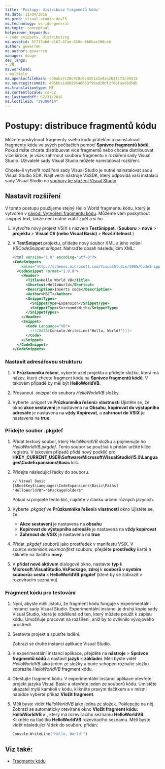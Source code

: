 ```yaml
---
title: 'Postupy: distribuce fragmentů kódu'
ms.date: 11/04/2016
ms.prod: visual-studio-dev15
ms.technology: vs-ide-general
ms.topic: conceptual
helpviewer_keywords:
- code snippets, distributing
ms.assetid: 5f717abd-e167-47ae-818c-6b0bae100ceb
author: gewarren
ms.author: gewarren
manager: douge
dev_langs:
- VB
ms.workload:
- multiple
ms.openlocfilehash: cd6aba7c20c920c0c4351a1e9aa263fc73cd4415
ms.sourcegitcommit: 495bba1d8029646653f99ad20df2f80faad8d58b
ms.translationtype: MT
ms.contentlocale: cs-CZ
ms.lasthandoff: 07/31/2018
ms.locfileid: "39380414"
---
```

# <a name="how-to-distribute-code-snippets"></a>Postupy: distribuce fragmentů kódu

Můžete poskytnout fragmenty svého kódu přátelům a nainstalovat fragmenty kódu ve svých počítačích pomocí **Správce fragmentů kódů**. Pokud máte chcete distribuovat více fragmentů nebo chcete distribuovat více široce, je však zahrnout souboru fragmentu v rozšíření sady Visual Studio. Uživatelé sady Visual Studio můžete nainstalovat rozšíření.

Chcete-li vytvořit rozšíření sady Visual Studio je nutné nainstalovat sadu Visual Studio SDK. Najít verzi nástroje VSSDK, který odpovídá vaší instalaci sady Visual Studio na [soubory ke stažení Visual Studio](https://visualstudio.microsoft.com/downloads/?utm_medium=microsoft&utm_source=docs.microsoft.com&utm_campaign=button+cta&utm_content=download+vs2017).

## <a name="set-up-the-extension"></a>Nastavit rozšíření

V tomto postupu použijeme stejný Hello World fragmentu kódu, který je vytvořen v [návod: Vytvoření fragmentu kódu](../ide/walkthrough-creating-a-code-snippet.md). Můžeme vám poskytnout *.snippet* text, takže není nutné vrátit zpět a si ho.

1. Vytvořte nový projekt VSIX s názvem **TestSnippet**. (**Souboru** > **nové** > **projektu** > **Visual C# (nebo Visual Basic)**  >  **Rozšiřitelnost**.)

2. V **TestSnippet** projektu, přidejte nový soubor XML a jeho volání *VBCodeSnippet.snippet*. Nahraďte obsah následujícím XML:

    ```xml
    <?xml version="1.0" encoding="utf-8"?>
    <CodeSnippets
        xmlns="http://schemas.microsoft.com/VisualStudio/2005/CodeSnippet">
      <CodeSnippet Format="1.0.0">
        <Header>
          <Title>Hello World VB</Title>
          <Shortcut>HelloWorld</Shortcut>
          <Description>Inserts code</Description>
          <Author>MSIT</Author>
          <SnippetTypes>
            <SnippetType>Expansion</SnippetType>
            <SnippetType>SurroundsWith</SnippetType>
          </SnippetTypes>
        </Header>
        <Snippet>
          <Code Language="VB">
            <![CDATA[Console.WriteLine("Hello, World!")]]>
          </Code>
        </Snippet>
      </CodeSnippet>
    </CodeSnippets>
    ```

### <a name="set-up-the-directory-structure"></a>Nastavit adresářovou strukturu

1. V **Průzkumníka řešení**, vyberte uzel projektu a přidejte složku, která má název, který chcete fragment kódu na **Správce fragmentů kódů**. V takovém případě by měl být **HelloWorldVB**.

2. Přesunout *.snippet* do souboru *HelloWorldVB* složky.

3. Vyberte *.snippet* ve **Průzkumníka řešení**a **vlastnosti** Ujistěte se, že okno **akce sestavení** je nastavena na **Obsahu**, **kopírovat do výstupního adresáře** je nastavena na **vždy Kopírovat**, a **zahrnout do VSIX** je nastavena na **true**.

### <a name="add-the-pkgdef-file"></a>Přidejte soubor .pkgdef

1. Přidat textový soubor, který *HelloWorldVB* složku a pojmenujte ho *HelloWorldVB.pkgdef*. Tento soubor se používá k přidání určité klíče registru. V takovém případě přidá nový podklíč pro **HKEY_CURRENT_USER\Software\Microsoft\VisualStudio\15.0\Languages\CodeExpansions\Basic** klíč.

2. Přidejte následující řádky do souboru.

    ```txt
    // Visual Basic
    [$RootKey$\Languages\CodeExpansions\Basic\Paths]
    "HelloWorldVB"="$PackageFolder$"
    ```

    Pokud si projdete tento klíč, najdete v článku určení různých jazycích.

3. Vyberte *.pkgdef* ve **Průzkumníka řešení**a **vlastnosti** okno Ujistěte se, že:

   - **Akce sestavení** je nastavena na **obsahu**
   - **Kopírovat do výstupního adresáře** je nastavena na **vždy kopírovat**
   - **Zahrnout do VSIX** je nastavena na **true**

4. Přidat *.pkgdef* souborů jako prostředek v manifestu VSIX. V *source.extension.vsixmanifest* souboru, přejděte **prostředky** kartě a klikněte na tlačítko **nový**.

5. V **přidat nové aktivum** dialogové okno, nastavte **typ** k **Microsoft.VisualStudio.VsPackage**, **zdroj** k **souborů v systém souborů**a **cesta** k **HelloWorldVB.pkgdef** (které by se zobrazit v rozevíracím seznamu).

### <a name="test-the-snippet"></a>Fragment kódu pro testování

1. Nyní, abyste měli jistotu, že fragment kódu funguje v experimentální instanci sady Visual Studio. Experimentální instanci je druhý kopie sady Visual Studio, která je oddělená od ten, který můžete použít k zápisu kódu. Umožňuje pracovat na rozšíření, aniž by to ovlivnilo vývojového prostředí.

2. Sestavte projekt a spusťte ladění.

   Zobrazí se druhé instanci aplikace Visual Studio.

3. V experimentální instanci aplikace, přejděte na **nástroje** > **Správce fragmentů kódů** a nastavit **jazyk** k **základní**. Měli byste vidět *HelloWorldVB* jako jeden ze složky a bude schopen rozbalte složku zobrazíte *HelloWorldVB* fragment kódu.

4. Otestujte fragment kódu. V experimentální instanci aplikace otevřete projekt jazyka Visual Basic a otevřete jeden ze souborů kódu. Umístěte ukazatel myši kamkoli v kódu, klikněte pravým tlačítkem a v místní nabídce vyberte příkaz **Vložit fragment**.

5. Měli byste vidět *HelloWorldVB* jako jedna ze složek. Poklepejte na něj. Zobrazí se automaticky otevírané okno **Vložit fragment kódu: HelloWorldVB >** , který má rozevíracího seznamu **HelloWorldVB**. Klikněte na tlačítko **HelloWorldVB** rozevíracího seznamu. Měli byste vidět následující řádek do souboru přidán:

    ```vb
    Console.WriteLine("Hello, World!")
    ```

## <a name="see-also"></a>Viz také:

- [Fragmenty kódu](../ide/code-snippets.md)